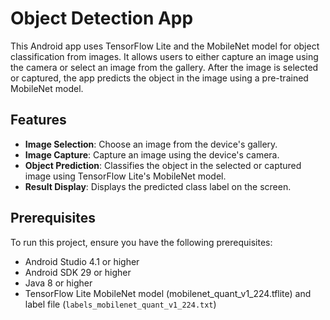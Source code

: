 # Object Detection App

This Android app uses TensorFlow Lite and the MobileNet model for object classification from images. It allows users to either capture an image using the camera or select an image from the gallery. After the image is selected or captured, the app predicts the object in the image using a pre-trained MobileNet model.

## Features

- **Image Selection**: Choose an image from the device's gallery.
- **Image Capture**: Capture an image using the device's camera.
- **Object Prediction**: Classifies the object in the selected or captured image using TensorFlow Lite's MobileNet model.
- **Result Display**: Displays the predicted class label on the screen.

## Prerequisites

To run this project, ensure you have the following prerequisites:

- Android Studio 4.1 or higher
- Android SDK 29 or higher
- Java 8 or higher
- TensorFlow Lite MobileNet model (mobilenet_quant_v1_224.tflite) and label file (`labels_mobilenet_quant_v1_224.txt`)
